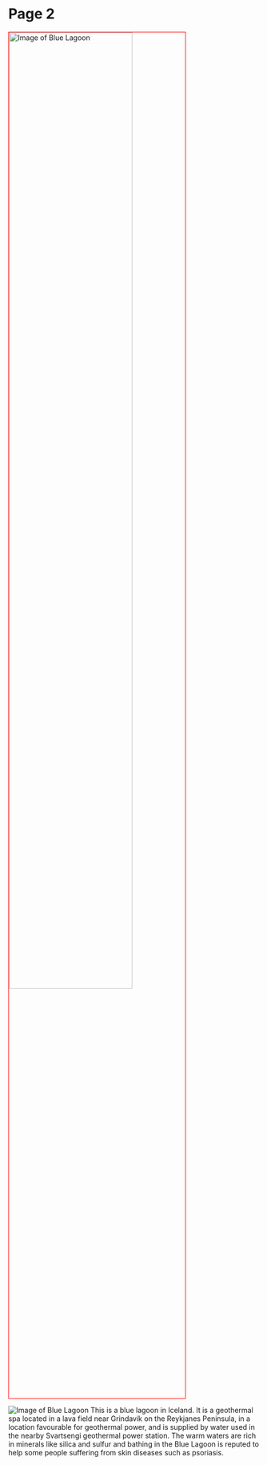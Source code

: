 <h1>Page 2</h1>
<a href="https://i1.wp.com/wearetravelgirls.com/wp-content/uploads/2016/11/Blue-lagoon-icleand.jpg?resize=1080%2C710&ssl=1" title="View Image Source">
<img style="width:70%; border:1px solid red;" src="https://i1.wp.com/wearetravelgirls.com/wp-content/uploads/2016/11/Blue-lagoon-icleand.jpg" alt="Image of Blue Lagoon"> </a>
  
<p>
<img class="imgleft" 
src="https://i1.wp.com/wearetravelgirls.com/wp-content/uploads/2016/11/Blue-lagoon-icleand.jpg" alt="Image of Blue Lagoon">
This is a blue lagoon in Iceland.  It is a geothermal spa located in a lava field near Grindavík on the Reykjanes Peninsula, in a location favourable for geothermal power, and is supplied by water used in the nearby Svartsengi geothermal power station. The warm waters are rich in minerals like silica and sulfur and bathing in the Blue Lagoon is reputed to help some people suffering from skin diseases such as psoriasis.
  </p>
